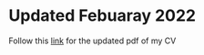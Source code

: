 # Updated Febuaray 2022 

Follow this [link](https://github.com/jennahamlin/Hamlin.CV/blob/master/output/Hamlin.pdf) for the updated pdf of my CV
